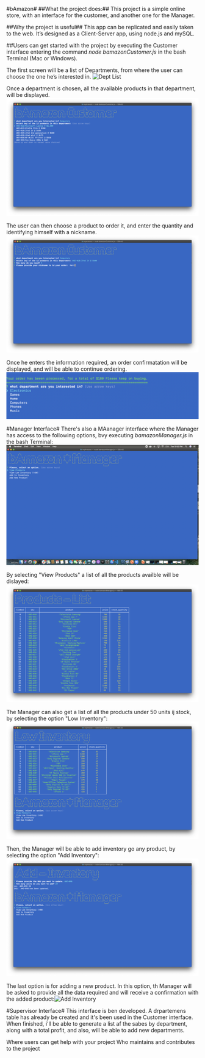 #bAmazon#
##What the project does:##
This project is a simple online store, with an interface for the customer, and another one for the Manager.

##Why the project is useful##
This app can be replicated and easily taken to the web. It’s designed as a Client-Server app, using node.js and mySQL.

##Users can get started with the project by executing the
Customer interface entering the command *node bamazonCustomer.js* in the bash Terminal (Mac or Windows).

The first screen will be a list of Departments, from where the  user can choose the one he’s interested in.
![Dept List](/images/userDepts.png)

Once a department is chosen, all the available products in that department, will be displayed.
![DProducts by Dept](/images/userProductsByDept.png)

The user can then choose a product to order it, and enter the quantity and identifying himself with a nickname.
![Ordering Pproduct](/images/userOrderingProduct.png)

Once he enters the information required, an order confirmatation will be displayed, and will be able to continue ordering. ![Ordered Product](/images/userOrderedProduct.png)

#Manager Interface#
There's also a MAanager interface where the Manager has access to the following options, bvy executing *bamazonManager.js* in the bash Terminal: ![Manager Interface](/images/managerInterface.png)

By selecting "View Products" a list of all the products availble will be dislayed: ![Products List](/images/managerProductsList.png)

The Manager can also get a list of all the products under 50 units ij stock, by selecting the option "Low Inventory": ![Low Inventory](/images/managerLowInventory.png)

Then, the Manager will be able to add inventory go any product, by selecting the option "Add Inventory": ![Add Inventory](/images/managerAddInventory.png)

The last option is for adding a new product. In this option, th Manager will be asked to provide all the data required and will receive a confirmation with the added product:![Add Inventory](/images/managerAddProduct.png)

#Supervisor Interface#
This interface is ben developed. A drpartemens table has already be created and it's been used in the Customer interface. When finished, i'll be able to generate a list af the sabes by department, along with a total profit, and also, will be able to add new departments.








Where users can get help with your project
Who maintains and contributes to the project